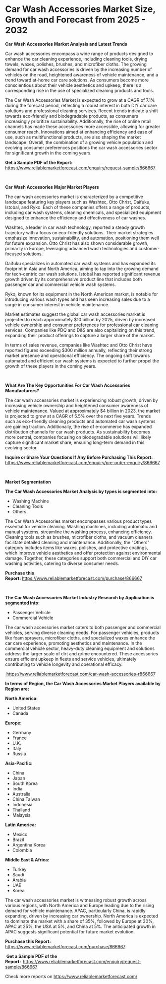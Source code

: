 <p><h1>Car Wash Accessories Market Size, Growth and Forecast from 2025 - 2032</h1></p><p><strong>Car Wash Accessories Market Analysis and Latest Trends</strong></p>
<p><p>Car wash accessories encompass a wide range of products designed to enhance the car cleaning experience, including cleaning tools, drying towels, waxes, polishes, brushes, and microfiber cloths. The growing demand for car wash accessories is driven by the increasing number of vehicles on the road, heightened awareness of vehicle maintenance, and a trend toward at-home car care solutions. As consumers become more conscientious about their vehicle aesthetics and upkeep, there is a corresponding rise in the use of specialized cleaning products and tools.</p><p>The Car Wash Accessories Market is expected to grow at a CAGR of 7.1% during the forecast period, reflecting a robust interest in both DIY car care solutions and professional cleaning services. Recent trends indicate a shift towards eco-friendly and biodegradable products, as consumers increasingly prioritize sustainability. Additionally, the rise of online retail channels has made these accessories more accessible, allowing for greater consumer reach. Innovations aimed at enhancing efficiency and ease of use, such as multifunctional products, are also shaping the market landscape. Overall, the combination of a growing vehicle population and evolving consumer preferences positions the car wash accessories sector for significant growth in the coming years.</p></p>
<p><strong>Get a Sample PDF of the Report:&nbsp;</strong> <a href="https://www.reliablemarketforecast.com/enquiry/request-sample/866667?utm_campaign=3120&utm_medium=2&utm_source=Github&utm_content=ia&utm_term=30032025&utm_id=car-wash-accessories">https://www.reliablemarketforecast.com/enquiry/request-sample/866667</a></p>
<p>&nbsp;</p>
<p><strong>Car Wash Accessories Major Market Players</strong></p>
<p><p>The car wash accessories market is characterized by a competitive landscape featuring key players such as Washtec, Otto Christ, Daifuku, Istobal, and Ryko. Each of these companies offers a range of products, including car wash systems, cleaning chemicals, and specialized equipment designed to enhance the efficiency and effectiveness of car washes.</p><p>Washtec, a leader in car wash technology, reported a steady growth trajectory with a focus on eco-friendly solutions. Their market strategies emphasize innovation, sustainability, and automation, positioning them well for future expansion. Otto Christ has also shown considerable growth, primarily in Europe, leveraging advanced wash technologies and customer-focused solutions.</p><p>Daifuku specializes in automated car wash systems and has expanded its footprint in Asia and North America, aiming to tap into the growing demand for tech-centric car wash solutions. Istobal has reported significant revenue growth driven by its comprehensive product line that includes both passenger car and commercial vehicle wash systems.</p><p>Ryko, known for its equipment in the North American market, is notable for introducing various wash types and has seen increasing sales due to a surge in consumer interest in vehicle maintenance.</p><p>Market estimates suggest the global car wash accessories market is projected to reach approximately $10 billion by 2025, driven by increased vehicle ownership and consumer preferences for professional car cleaning services. Companies like PDQ and D&S are also capitalizing on this trend, expanding their product offerings to capture a larger share of the market.</p><p>In terms of sales revenue, companies like Washtec and Otto Christ have reported figures exceeding $300 million annually, reflecting their strong market presence and operational efficiency. The ongoing shift towards automated and efficient car wash systems is expected to further propel the growth of these players in the coming years.</p></p>
<p>&nbsp;</p>
<p><strong>What Are The Key Opportunities For Car Wash Accessories Manufacturers?</strong></p>
<p><p>The car wash accessories market is experiencing robust growth, driven by increasing vehicle ownership and heightened consumer awareness of vehicle maintenance. Valued at approximately $4 billion in 2023, the market is projected to grow at a CAGR of 5.5% over the next five years. Trends such as eco-friendly cleaning products and automated car wash systems are gaining traction. Additionally, the rise of e-commerce has expanded distribution channels for car wash products. As sustainability becomes more central, companies focusing on biodegradable solutions will likely capture significant market share, ensuring long-term demand in this evolving sector.</p></p>
<p><strong>Inquire or Share Your Questions If Any Before Purchasing This Report:</strong> <a href="https://www.reliablemarketforecast.com/enquiry/pre-order-enquiry/866667?utm_campaign=3120&utm_medium=2&utm_source=Github&utm_content=ia&utm_term=30032025&utm_id=car-wash-accessories">https://www.reliablemarketforecast.com/enquiry/pre-order-enquiry/866667</a></p>
<p>&nbsp;</p>
<p><strong>Market Segmentation</strong></p>
<p><strong>The Car Wash Accessories Market Analysis by types is segmented into:</strong></p>
<p><ul><li>Washing Machine</li><li>Cleaning Tools</li><li>Others</li></ul></p>
<p><p>The Car Wash Accessories market encompasses various product types essential for vehicle cleaning. Washing machines, including automatic and manual systems, streamline the washing process, enhancing efficiency. Cleaning tools such as brushes, microfiber cloths, and vacuum cleaners facilitate detailed cleaning and maintenance. Additionally, the "Others" category includes items like waxes, polishes, and protective coatings, which improve vehicle aesthetics and offer protection against environmental damage. Together, these categories support both commercial and DIY car washing activities, catering to diverse consumer needs.</p></p>
<p><strong>Purchase this Report:&nbsp;</strong><a href="https://www.reliablemarketforecast.com/purchase/866667?utm_campaign=3120&utm_medium=2&utm_source=Github&utm_content=ia&utm_term=30032025&utm_id=car-wash-accessories">https://www.reliablemarketforecast.com/purchase/866667</a></p>
<p>&nbsp;</p>
<p><strong>The Car Wash Accessories Market Industry Research by Application is segmented into:</strong></p>
<p><ul><li>Passenger Vehicle</li><li>Commercial Vehicle</li></ul></p>
<p><p>The car wash accessories market caters to both passenger and commercial vehicles, serving diverse cleaning needs. For passenger vehicles, products like foam sprayers, microfiber cloths, and specialized waxes enhance the car care experience, promoting aesthetics and maintenance. In the commercial vehicle sector, heavy-duty cleaning equipment and solutions address the larger scale of dirt and grime encountered. These accessories ensure efficient upkeep in fleets and service vehicles, ultimately contributing to vehicle longevity and operational efficacy.</p></p>
<p><a href="https://www.reliablemarketforecast.com/car-wash-accessories-r866667?utm_campaign=3120&utm_medium=2&utm_source=Github&utm_content=ia&utm_term=30032025&utm_id=car-wash-accessories">&nbsp;https://www.reliablemarketforecast.com/car-wash-accessories-r866667</a></p>
<p><strong>In terms of Region, the Car Wash Accessories Market Players available by Region are:</strong></p>
<p>
    <p> <strong> North America: </strong>
        <ul>
            <li>United States</li>
            <li>Canada</li>
        </ul>
        </p> 
    <p> <strong> Europe: </strong>
        <ul>
            <li>Germany</li>
            <li>France</li>
            <li>U.K.</li>
            <li>Italy</li>
            <li>Russia</li>
        </ul>
        </p> 
    <p> <strong> Asia-Pacific: </strong>
        <ul>
            <li>China</li>
            <li>Japan</li>
            <li>South Korea</li>
            <li>India</li>
            <li>Australia</li>
            <li>China Taiwan</li>
            <li>Indonesia</li>
            <li>Thailand</li>
            <li>Malaysia</li>
        </ul>
        </p> 
    <p> <strong> Latin America: </strong>
        <ul>
            <li>Mexico</li>
            <li>Brazil</li>
            <li>Argentina Korea</li>
            <li>Colombia</li>
        </ul>
        </p> 
    <p> <strong> Middle East & Africa: </strong>
        <ul>
            <li>Turkey</li>
            <li>Saudi</li>
            <li>Arabia</li>
            <li>UAE</li>
            <li>Korea</li>
        </ul>
    </p>
    </p>
<p><p>The car wash accessories market is witnessing robust growth across various regions, with North America and Europe leading due to the rising demand for vehicle maintenance. APAC, particularly China, is rapidly expanding, driven by increasing car ownership. North America is expected to dominate the market with a share of 35%, followed by Europe at 30%, APAC at 25%, the USA at 5%, and China at 5%. The anticipated growth in APAC suggests significant potential for future market evolution.</p></p>
<p><strong>Purchase this Report: </strong><a href="https://www.reliablemarketforecast.com/purchase/866667?utm_campaign=3120&utm_medium=2&utm_source=Github&utm_content=ia&utm_term=30032025&utm_id=car-wash-accessories">https://www.reliablemarketforecast.com/purchase/866667</a></p>
<p>&nbsp;<strong>Get a Sample PDF of the Report:&nbsp;&nbsp;</strong><a href="https://www.reliablemarketforecast.com/enquiry/request-sample/866667?utm_campaign=3120&utm_medium=2&utm_source=Github&utm_content=ia&utm_term=30032025&utm_id=car-wash-accessories">https://www.reliablemarketforecast.com/enquiry/request-sample/866667</a></p>
<p><strong></strong></p>
<p>Check more reports on <a href="https://www.reliablemarketforecast.com/?utm_campaign=3120&utm_medium=2&utm_source=Github&utm_content=ia&utm_term=30032025&utm_id=car-wash-accessories">https://www.reliablemarketforecast.com/</a></p>